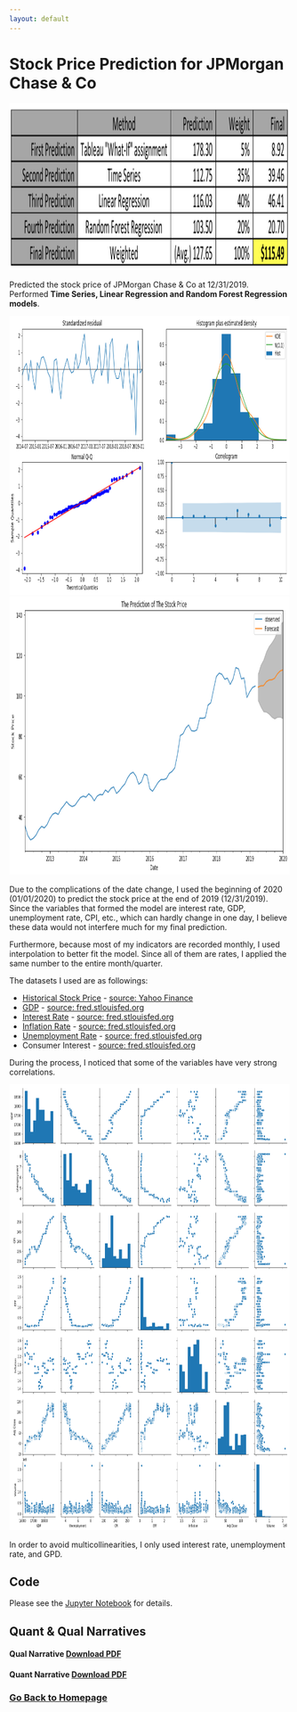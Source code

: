 ```yaml
---
layout: default
---
```

# **Stock Price Prediction for JPMorgan Chase & Co**

<img src="https://github.com/Yiting2018/Stock-Price-Prediction-for-JPMorgan-Chase-Co/blob/master/img/0.png" width="1000" height = "300" alt="" />

Predicted the stock price of JPMorgan Chase & Co at 12/31/2019. Performed **Time Series, Linear Regression and Random Forest Regression models**.

<img src="https://github.com/Yiting2018/Stock-Price-Prediction-for-JPMorgan-Chase-Co/blob/master/img/stock.png" width="1000" height = "500" alt="" />

<img src="https://github.com/Yiting2018/Stock-Price-Prediction-for-JPMorgan-Chase-Co/blob/master/img/pred.png" width="800" height = "500" alt="" />

Due to the complications of the date change, I used the beginning of 2020 (01/01/2020) to predict the stock price at the end of 2019 (12/31/2019). Since the variables that formed the model are interest rate, GDP, unemployment rate, CPI, etc., which can hardly change in one day, I believe these data would not interfere much for my final prediction.

Furthermore, because most of my indicators are recorded monthly, I used interpolation to better fit the model. Since all of them are rates, I applied the same number to the entire month/quarter. 

The datasets I used are as followings:
* [Historical Stock Price](https://github.com/Yiting2018/Stock-Price-Prediction-for-JPMorgan-Chase-Co/blob/master/dataset/JPM.csv) - [source: Yahoo Finance](https://finance.yahoo.com/quote/JPM/history?p=JPM)
* [GDP](https://github.com/Yiting2018/Stock-Price-Prediction-for-JPMorgan-Chase-Co/blob/master/dataset/GDP.csv) - [source: fred.stlouisfed.org](https://fred.stlouisfed.org/series/CPIAUCSL)
* [Interest Rate](https://github.com/Yiting2018/Stock-Price-Prediction-for-JPMorgan-Chase-Co/blob/master/dataset/Effective%20Federal%20Funds%20Rate.csv) - [source: fred.stlouisfed.org](https://fred.stlouisfed.org/series/FEDFUNDS)
* [Inflation Rate](https://github.com/Yiting2018/Stock-Price-Prediction-for-JPMorgan-Chase-Co/blob/master/dataset/Inflation%20Rate.csv) - [source: fred.stlouisfed.org](https://fred.stlouisfed.org/series/T10YIE)
* [Unemployment Rate](https://github.com/Yiting2018/Stock-Price-Prediction-for-JPMorgan-Chase-Co/blob/master/dataset/UNRATE.csv) - [source: fred.stlouisfed.org](https://fred.stlouisfed.org/series/UNRATE)
* Consumer Interest - [source: fred.stlouisfed.org](https://fred.stlouisfed.org/series/CPIAUCSL)

During the process, I noticed that some of the variables have very strong correlations.

<img src="https://github.com/Yiting2018/Stock-Price-Prediction-for-JPMorgan-Chase-Co/blob/master/img/1.png" width="800" height = "800" alt="" />

In order to avoid multicollinearities, I only used interest rate, unemployment rate, and GPD.

## Code
Please see the [Jupyter Notebook](http://htmlpreview.github.io/?https://github.com/Yiting2018/Stock-Price-Prediction-for-JPMorgan-Chase-Co/blob/master/docs/Stock_Prediction.html) for details.

## Quant & Qual Narratives
#### Qual Narrative [Download PDF](https://github.com/Yiting2018/Stock-Price-Prediction-for-JPMorgan-Chase-Co/raw/master/docs/Qual%20Narrative.pdf)
#### Quant Narrative [Download PDF](https://github.com/Yiting2018/Stock-Price-Prediction-for-JPMorgan-Chase-Co/raw/master/docs/Quant%20Narrative.pdf)

### [Go Back to Homepage](https://yiting2018.github.io)
